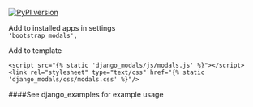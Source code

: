 [![PyPI version](https://badge.fury.io/py/django-nested-modals.svg)](https://badge.fury.io/py/django-nested-modals)

Add to installed apps in settings   
`'bootstrap_modals',`
    

Add to template
  
    <script src="{% static 'django_modals/js/modals.js' %}"></script>
    <link rel="stylesheet" type="text/css" href="{% static 'django_modals/css/modals.css' %}"/>

####See django_examples for example usage

 
